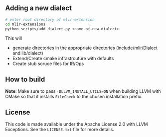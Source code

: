 ## Adding a new dialect
```sh
# enter root directory of mlir-extension
cd mlir-extensions
python scripts/add_dialect.py <name-of-new-dialect>
```
This will
* generate directories in the appropriate directories (include/mlir/Dialect and lib/dialect)
* Extend/Create cmake infrastrcuture with defaults
* Create stub soruce files for IR/Ops

## How to build
**Note**: Make sure to pass `-DLLVM_INSTALL_UTILS=ON` when building LLVM with
CMake so that it installs `FileCheck` to the chosen installation prefix.

## License
This code is made available under the Apache License 2.0 with LLVM Exceptions. See the `LICENSE.txt` file for more details.
